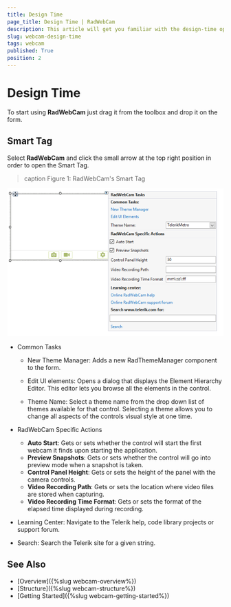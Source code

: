```yaml
---
title: Design Time
page_title: Design Time | RadWebCam
description: This article will get you familiar with the design-time options that RadWebCam offers.    
slug: webcam-design-time
tags: webcam
published: True
position: 2
---
```


# Design Time

To start using **RadWebCam** just drag it from the toolbox and drop it on the form.

## Smart Tag

Select **RadWebCam** and click the small arrow at the top right position in order to open the Smart Tag.

>caption Figure 1: RadWebCam's Smart Tag

![webcam-design-time 001](images/webcam-design-times001.png)

* Common Tasks

	* New Theme Manager: Adds a new RadThemeManager component to the form.

	* Edit UI elements: Opens a dialog that displays the Element Hierarchy Editor. This editor lets you browse all the elements in the control.

	* Theme Name: Select a theme name from the drop down list of themes available for that control. Selecting a theme allows you to change all aspects of the controls visual style at one time.

* RadWebCam Specific Actions

	* **Auto Start**: Gets or sets whether the control will start the first webcam it finds upon starting the application.
	* **Preview Snapshots**: Gets or sets whether the control will go into preview mode when a snapshot is taken.
	* **Control Panel Height**: Gets or sets the height of the panel with the camera controls.
	* **Video Recording Path**: Gets or sets the location where video files are stored when capturing.
	* **Video Recording Time Format**: Gets or sets the format of the elapsed time displayed during recording.
	

* Learning Center: Navigate to the Telerik help, code library projects or support forum.

* Search: Search the Telerik site for a given string.



## See Also
* [Overview]({%slug webcam-overview%})
* [Structure]({%slug webcam-structure%})
* [Getting Started]({%slug webcam-getting-started%})

